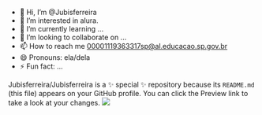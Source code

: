- 👋 Hi, I’m @Jubisferreira 
- 👀 I’m interested in alura.
- 🌱 I’m currently learning ...
- 💞️ I’m looking to collaborate on ...
- 📫 How to reach me 00001119363317sp@al.educacao.sp.gov.br
- 😄 Pronouns: ela/dela
- ⚡ Fun fact: ...


Jubisferreira/Jubisferreira is a ✨ special ✨ repository because its `README.md` (this file) appears on your GitHub profile.
You can click the Preview link to take a look at your changes.
![](https://i.gifer.com/XOsX.gif)
